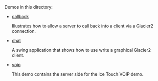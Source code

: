 Demos in this directory:

- [callback](./callback)

  Illustrates how to allow a server to call back into a client via a
  Glacier2 connection.

- [chat](./chat)

   A swing application that shows how to use write a graphical Glacier2
   client.

- [voip](./voip)

   This demo contains the server side for the Ice Touch VOIP demo.
